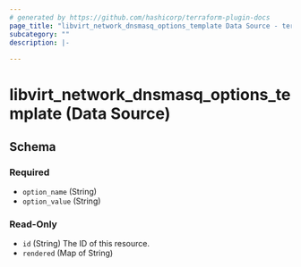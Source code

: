```yaml
---
# generated by https://github.com/hashicorp/terraform-plugin-docs
page_title: "libvirt_network_dnsmasq_options_template Data Source - terraform-provider-libvirt"
subcategory: ""
description: |-
  
---
```


# libvirt_network_dnsmasq_options_template (Data Source)





<!-- schema generated by tfplugindocs -->
## Schema

### Required

- `option_name` (String)
- `option_value` (String)

### Read-Only

- `id` (String) The ID of this resource.
- `rendered` (Map of String)


